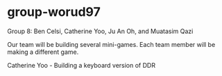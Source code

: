 # group-worud97

Group 8: Ben Celsi, Catherine Yoo, Ju An Oh, and Muatasim Qazi

Our team will be building several mini-games.
Each team member will be making a different game.

Catherine Yoo - Building a keyboard version of DDR 